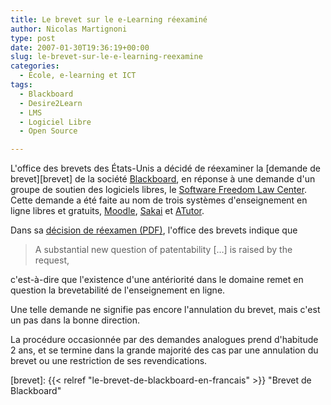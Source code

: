 ```yaml
---
title: Le brevet sur le e-Learning réexaminé
author: Nicolas Martignoni
type: post
date: 2007-01-30T19:36:19+00:00
slug: le-brevet-sur-le-e-learning-reexamine
categories:
  - École, e-learning et ICT
tags:
  - Blackboard
  - Desire2Learn
  - LMS
  - Logiciel Libre
  - Open Source

---
```

L'office des brevets des États-Unis a décidé de réexaminer la [demande de brevet][brevet] de la société <a title="Blackboard" href="http://www.blackboard.com/">Blackboard</a>, en réponse à une demande d'un groupe de soutien des logiciels libres, le <a href="http://www.softwarefreedom.org/">Software Freedom Law Center</a>. Cette demande a été faite au nom de trois systèmes d'enseignement en ligne libres et gratuits, <a href="https://moodle.org/">Moodle</a>, <a href="http://sakaiproject.org/">Sakai</a> et <a href="http://www.atutor.ca/">ATutor</a>.

Dans sa <a href="http://www.softwarefreedom.org/publications/blackboard_reexam_order.pdf">décision de réexamen (PDF)</a>, l'office des brevets indique que

> A substantial new question of patentability [&hellip;] is raised by the request,

c'est-à-dire que l'existence d'une antériorité dans le domaine remet en question la brevetabilité de l'enseignement en ligne.

Une telle demande ne signifie pas encore l'annulation du brevet, mais c'est un pas dans la bonne direction.

La procédure occasionnée par des demandes analogues prend d'habitude 2 ans, et se termine dans la grande majorité des cas par une annulation du brevet ou une restriction de ses revendications.

 [brevet]: {{< relref "le-brevet-de-blackboard-en-francais" >}} "Brevet de Blackboard"

<!--more-->
